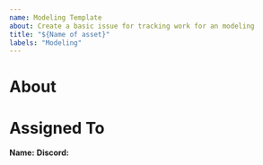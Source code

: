 ```yaml
---
name: Modeling Template
about: Create a basic issue for tracking work for an modeling
title: "${Name of asset}"
labels: "Modeling"
---
```


<!-- Assign appropriate project and milestone -->
# About
<!-- Add a reference image here and delete this line -->

# Assigned To
**Name:** 
**Discord:** 
